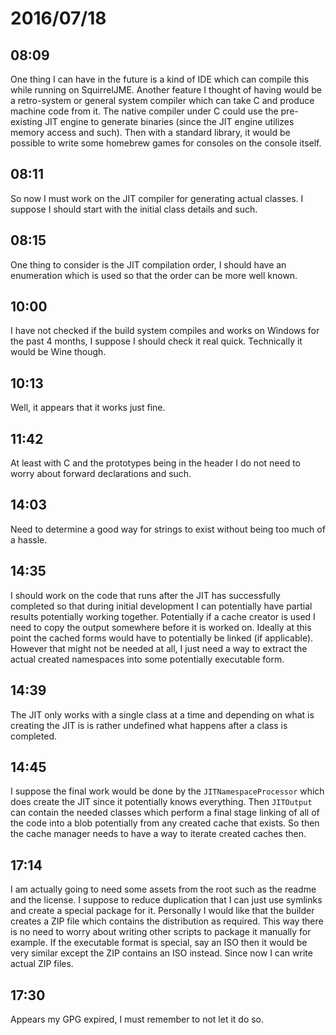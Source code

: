 # 2016/07/18

## 08:09

One thing I can have in the future is a kind of IDE which can compile this
while running on SquirrelJME. Another feature I thought of having would be
a retro-system or general system compiler which can take C and produce machine
code from it. The native compiler under C could use the pre-existing JIT
engine to generate binaries (since the JIT engine utilizes memory access and
such). Then with a standard library, it would be possible to write some
homebrew games for consoles on the console itself.

## 08:11

So now I must work on the JIT compiler for generating actual classes. I suppose
I should start with the initial class details and such.

## 08:15

One thing to consider is the JIT compilation order, I should have an
enumeration which is used so that the order can be more well known.

## 10:00

I have not checked if the build system compiles and works on Windows for the
past 4 months, I suppose I should check it real quick. Technically it would
be Wine though.

## 10:13

Well, it appears that it works just fine.

## 11:42

At least with C and the prototypes being in the header I do not need to
worry about forward declarations and such.

## 14:03

Need to determine a good way for strings to exist without being too much of
a hassle.

## 14:35

I should work on the code that runs after the JIT has successfully completed
so that during initial development I can potentially have partial results
potentially working together. Potentially if a cache creator is used I need
to copy the output somewhere before it is worked on. Ideally at this point the
cached forms would have to potentially be linked (if applicable). However that
might not be needed at all, I just need a way to extract the actual created
namespaces into some potentially executable form.

## 14:39

The JIT only works with a single class at a time and depending on what is
creating the JIT is is rather undefined what happens after a class is
completed.

## 14:45

I suppose the final work would be done by the `JITNamespaceProcessor` which
does create the JIT since it potentially knows everything. Then `JITOutput`
can contain the needed classes which perform a final stage linking of all of
the code into a blob potentially from any created cache that exists. So
then the cache manager needs to have a way to iterate created caches then.

## 17:14

I am actually going to need some assets from the root such as the readme and
the license. I suppose to reduce duplication that I can just use symlinks and
create a special package for it. Personally I would like that the builder
creates a ZIP file which contains the distribution as required. This way there
is no need to worry about writing other scripts to package it manually for
example. If the executable format is special, say an ISO then it would be
very similar except the ZIP contains an ISO instead. Since now I can write
actual ZIP files.

## 17:30

Appears my GPG expired, I must remember to not let it do so.

